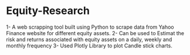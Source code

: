 # Equity-Research

1- A web scrapping tool built using Python to scrape data from Yahoo Finance website for different equity assets.
2- Can be used to Estimat the risk and returns associated with equity assets on a daily, weekly and monthly frequency
3- Used Plotly Library to plot Candle stick charts.
